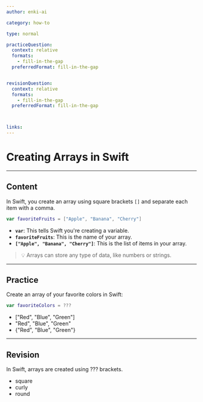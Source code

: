 ```yaml
---
author: enki-ai

category: how-to

type: normal

practiceQuestion:
  context: relative
  formats:
    - fill-in-the-gap
  preferredFormat: fill-in-the-gap


revisionQuestion:
  context: relative
  formats:
    - fill-in-the-gap
  preferredFormat: fill-in-the-gap



links:
---
```


# Creating Arrays in Swift

---
## Content

In Swift, you create an array using square brackets `[]` and separate each item with a comma.

```swift
var favoriteFruits = ["Apple", "Banana", "Cherry"]
```

- **`var`**: This tells Swift you're creating a variable.
- **`favoriteFruits`**: This is the name of your array.
- **`["Apple", "Banana", "Cherry"]`**: This is the list of items in your array.

> 💡 Arrays can store any type of data, like numbers or strings.
---
## Practice

Create an array of your favorite colors in Swift:

```swift
var favoriteColors = ???
```

- ["Red", "Blue", "Green"]
- "Red", "Blue", "Green"
- {"Red", "Blue", "Green"}

---
## Revision

In Swift, arrays are created using ??? brackets.

- square
- curly
- round
